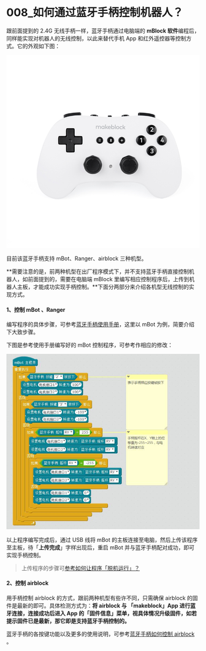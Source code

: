 # 008\_如何通过蓝牙手柄控制机器人？

跟前面提到的 2.4G 无线手柄一样，蓝牙手柄通过电脑端的 **mBlock 软件**编程后，同样能实现对机器人的无线控制，以此来替代手机 App 和红外遥控器等控制方式。它的外观如下图：

![&#x84DD;&#x7259;&#x624B;&#x67C4;](../.gitbook/assets/lan-ya-shou-bing.jpg)

目前该蓝牙手柄支持 mBot、Ranger、airblock 三种机型。

**需要注意的是，前两种机型在出厂程序模式下，并不支持蓝牙手柄直接控制机器人，如前面提到的，需要在电脑端 mBlock 里编写相应控制程序后，上传到机器人主板，才能成功实现手柄控制。**下面分两部分来介绍各机型无线控制的实现方式。

#### 1、控制 mBot 、Ranger

编写程序的具体步骤，可参考[蓝牙手柄使用手册](http://download.makeblock.com/CN-Bluetooth%20Controller_User%20Manual.pdf)，这里以 mBot 为例，简要介绍下大致步骤。

下图是参考使用手册编写好的 mBot 控制程序，可参考作相应的修改：

![&#x84DD;&#x7259;&#x624B;&#x67C4;&#x63A7;&#x5236; mBot](../.gitbook/assets/lan-ya-shou-bing-kong-zhi-mbot.jpg)

以上程序编写完成后，通过 USB 线将 mBot 的主板连接至电脑，然后上传该程序至主板，待「**上传完成**」字样出现后，重启 mBot 并与蓝牙手柄配对成功，即可实现手柄控制。

> 上传程序的步骤可[参考如何让程序「脱机运行」？](../tips/ru-he-rang-cheng-xu-tuo-ji-yun-hang.md)

#### 2、控制 airblock

用手柄控制 airblock 的方式，跟前两种机型有些许不同，只需确保 airblock 的固件是最新的即可。具体检测方式为：**将 airblock 与 「makeblock」App 进行蓝牙连接，连接成功后进入 App 的「固件信息」菜单，视具体情况升级固件，如若提示固件已是最新，那它即是支持蓝牙手柄控制的。**

蓝牙手柄的各按键功能以及更多的使用说明，可参考[蓝牙手柄如何控制 airblock](http://cdnlab.makeblock.com/Airblock&%E8%93%9D%E7%89%99%E6%89%8B%E6%9F%84_%E6%93%8D%E4%BD%9C%E6%8C%87%E5%BC%95.pdf) 。

